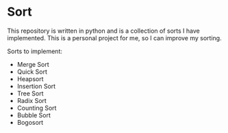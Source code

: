 # Sort 

This repository is written in python and is a collection of sorts I have implemented. This is a personal project for me, so I can improve my sorting.

Sorts to implement:

- Merge Sort
- Quick Sort
- Heapsort
- Insertion Sort
- Tree Sort
- Radix Sort
- Counting Sort
- Bubble Sort
- Bogosort